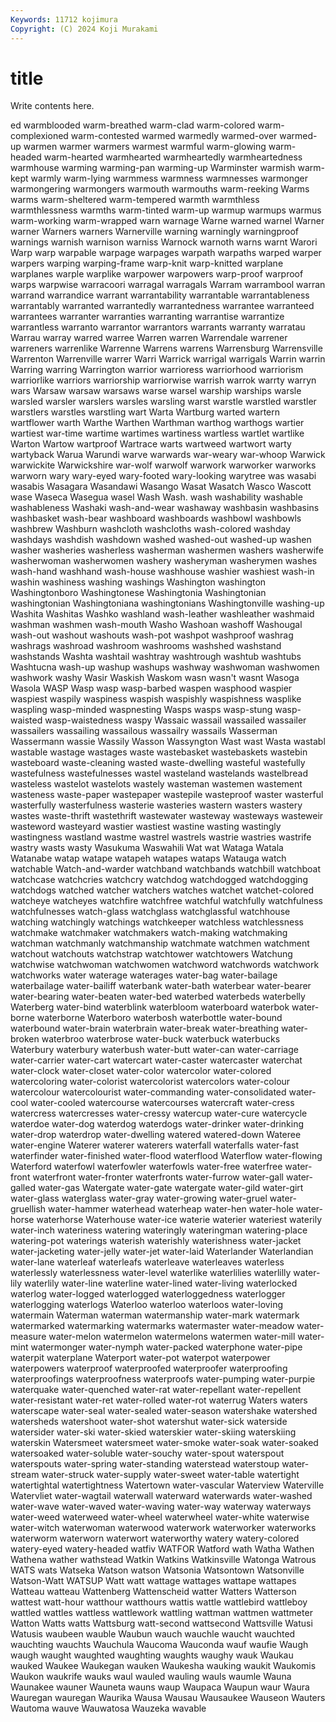 ```yaml
---
Keywords: 11712 kojimura
Copyright: (C) 2024 Koji Murakami
---
```


# title

Write contents here.



ed warmblooded warm-breathed warm-clad warm-colored warm-complexioned
warm-contested warmed warmedly warmed-over warmed-up warmen warmer warmers warmest warmful
warm-glowing warm-headed warm-hearted warmhearted warmheartedly warmheartedness warmhouse warming warming-pan warming-up
Warminster warmish warm-kept warmly warm-lying warmmess warmness warmnesses warmonger warmongering
warmongers warmouth warmouths warm-reeking Warms warms warm-sheltered warm-tempered warmth warmthless
warmthlessness warmths warm-tinted warm-up warmup warmups warmus warm-working warm-wrapped warn
warnage Warne warned warnel Warner warner Warners warners Warnerville warning
warningly warningproof warnings warnish warnison warniss Warnock warnoth warns warnt
Warori Warp warp warpable warpage warpages warpath warpaths warped warper
warpers warping warping-frame warp-knit warp-knitted warplane warplanes warple warplike warpower
warpowers warp-proof warproof warps warpwise warracoori warragal warragals Warram warrambool
warran warrand warrandice warrant warrantability warrantable warrantableness warrantably warranted warrantedly
warrantedness warrantee warranteed warrantees warranter warranties warranting warrantise warrantize warrantless
warranto warrantor warrantors warrants warranty warratau Warrau warray warred warree
Warren warren Warrendale warrener warreners warrenlike Warrenne Warrens warrens Warrensburg
Warrensville Warrenton Warrenville warrer Warri Warrick warrigal warrigals Warrin warrin
Warring warring Warrington warrior warrioress warriorhood warriorism warriorlike warriors warriorship
warriorwise warrish warrok warrty warryn wars Warsaw warsaw warsaws warse
warsel warship warships warsle warsled warsler warslers warsles warsling warst
warstle warstled warstler warstlers warstles warstling wart Warta Wartburg warted
wartern wartflower warth Warthe Warthen Warthman warthog warthogs wartier wartiest
war-time wartime wartimes wartiness wartless wartlet wartlike Warton Wartow wartproof
Wartrace warts wartweed wartwort warty wartyback Warua Warundi warve warwards
war-weary war-whoop Warwick warwickite Warwickshire war-wolf warwolf warwork warworker warworks
warworn wary wary-eyed wary-footed wary-looking warytree was wasabi wasabis Wasagara
Wasandawi Wasango Wasat Wasatch Wasco Wascott wase Waseca Wasegua wasel
Wash Wash. wash washability washable washableness Washaki wash-and-wear washaway washbasin
washbasins washbasket wash-bear washboard washboards washbowl washbowls washbrew Washburn washcloth
washcloths wash-colored washday washdays washdish washdown washed washed-out washed-up washen
washer washeries washerless washerman washermen washers washerwife washerwoman washerwomen washery
washeryman washerymen washes wash-hand washhand wash-house washhouse washier washiest wash-in
washin washiness washing washings Washington washington Washingtonboro Washingtonese Washingtonia Washingtonian
washingtonian Washingtoniana washingtonians Washingtonville washing-up Washita Washitas Washko washland wash-leather
washleather washmaid washman washmen wash-mouth Washo Washoan washoff Washougal wash-out
washout washouts wash-pot washpot washproof washrag washrags washroad washroom washrooms
washshed washstand washstands Washta washtail washtray washtrough washtub washtubs Washtucna
wash-up washup washups washway washwoman washwomen washwork washy Wasir Waskish
Waskom wasn wasn't wasnt Wasoga Wasola WASP Wasp wasp wasp-barbed
waspen wasphood waspier waspiest waspily waspiness waspish waspishly waspishness wasplike
waspling wasp-minded waspnesting Wasps wasps wasp-stung wasp-waisted wasp-waistedness waspy Wassaic
wassail wassailed wassailer wassailers wassailing wassailous wassailry wassails Wasserman Wassermann
wassie Wassily Wasson Wassyngton Wast wast Wasta wastabl wastable wastage
wastages waste wastebasket wastebaskets wastebin wasteboard waste-cleaning wasted waste-dwelling wasteful
wastefully wastefulness wastefulnesses wastel wasteland wastelands wastelbread wasteless wastelot wastelots
wastely wasteman wastemen wastement wasteness waste-paper wastepaper wastepile wasteproof waster
wasterful wasterfully wasterfulness wasterie wasteries wastern wasters wastery wastes waste-thrift
wastethrift wastewater wasteway wasteways wasteweir wasteword wasteyard wastier wastiest wastine
wasting wastingly wastingness wastland wastme wastrel wastrels wastrie wastries wastrife
wastry wasts wasty Wasukuma Waswahili Wat wat Wataga Watala Watanabe
watap watape watapeh watapes wataps Watauga watch watchable Watch-and-warder watchband
watchbands watchbill watchboat watchcase watchcries watchcry watchdog watchdogged watchdogging watchdogs
watched watcher watchers watches watchet watchet-colored watcheye watcheyes watchfire watchfree
watchful watchfully watchfulness watchfulnesses watch-glass watchglass watchglassful watchhouse watching watchingly
watchings watchkeeper watchless watchlessness watchmake watchmaker watchmakers watch-making watchmaking watchman
watchmanly watchmanship watchmate watchmen watchment watchout watchouts watchstrap watchtower watchtowers
Watchung watchwise watchwoman watchwomen watchword watchwords watchwork watchworks water waterage
waterages water-bag water-bailage waterbailage water-bailiff waterbank water-bath waterbear water-bearer water-bearing
water-beaten water-bed waterbed waterbeds waterbelly Waterberg water-bind waterblink waterbloom waterboard
waterbok water-borne waterborne Waterboro waterbosh waterbottle water-bound waterbound water-brain waterbrain
water-break water-breathing water-broken waterbroo waterbrose water-buck waterbuck waterbucks Waterbury waterbury
waterbush water-butt water-can water-carriage water-carrier water-cart watercart water-caster watercaster waterchat
water-clock water-closet water-color watercolor water-colored watercoloring water-colorist watercolorist watercolors water-colour
watercolour watercolourist water-commanding water-consolidated water-cool water-cooled watercourse watercourses watercraft water-cress
watercress watercresses water-cressy watercup water-cure watercycle waterdoe water-dog waterdog waterdogs
water-drinker water-drinking water-drop waterdrop water-dwelling watered watered-down Wateree water-engine Waterer
waterer waterers waterfall waterfalls water-fast waterfinder water-finished water-flood waterflood Waterflow
water-flowing Waterford waterfowl waterfowler waterfowls water-free waterfree water-front waterfront water-fronter
waterfronts water-furrow water-gall water-galled water-gas Watergate water-gate watergate water-gild water-girt
water-glass waterglass water-gray water-growing water-gruel water-gruellish water-hammer waterhead waterheap water-hen
water-hole water-horse waterhorse Waterhouse water-ice waterie waterier wateriest waterily water-inch
wateriness watering wateringly wateringman watering-place watering-pot waterings waterish waterishly waterishness
water-jacket water-jacketing water-jelly water-jet water-laid Waterlander Waterlandian water-lane waterleaf waterleafs
waterleave waterleaves waterless waterlessly waterlessness water-level waterlike waterlilies waterlilly water-lily
waterlily water-line waterline water-lined water-living waterlocked waterlog water-logged waterlogged waterloggedness
waterlogger waterlogging waterlogs Waterloo waterloo waterloos water-loving watermain Waterman waterman
watermanship water-mark watermark watermarked watermarking watermarks watermaster water-meadow water-measure water-melon
watermelon watermelons watermen water-mill water-mint watermonger water-nymph water-packed waterphone water-pipe
waterpit waterplane Waterport water-pot waterpot waterpower waterpowers waterproof waterproofed waterproofer
waterproofing waterproofings waterproofness waterproofs water-pumping water-purpie waterquake water-quenched water-rat water-repellant
water-repellent water-resistant water-ret water-rolled water-rot waterrug Waters waters waterscape water-seal
water-sealed water-season watershake watershed watersheds watershoot water-shot watershut water-sick waterside
watersider water-ski water-skied waterskier water-skiing waterskiing waterskin Watersmeet watersmeet water-smoke
water-soak water-soaked watersoaked water-soluble water-souchy water-spout waterspout waterspouts water-spring water-standing
waterstead waterstoup water-stream water-struck water-supply water-sweet water-table watertight watertightal watertightness
Watertown water-vascular Waterview Waterville Watervliet water-wagtail waterwall waterward waterwards water-washed
water-wave water-waved water-waving water-way waterway waterways water-weed waterweed water-wheel waterwheel
water-white waterwise water-witch waterwoman waterwood waterwork waterworker waterworks waterworm waterworn
waterwort waterworthy watery watery-colored watery-eyed watery-headed watfiv WATFOR Watford wath
Watha Wathen Wathena wather wathstead Watkin Watkins Watkinsville Watonga Watrous
WATS wats Watseka Watson watson Watsonia Watsontown Watsonville Watson-Watt WATSUP
Watt watt wattage wattages wattape wattapes Watteau watteau Wattenberg Wattenscheid
watter Watters Watterson wattest watt-hour watthour watthours wattis wattle wattlebird
wattleboy wattled wattles wattless wattlework wattling wattman wattmen wattmeter Watton
Watts watts Wattsburg watt-second wattsecond Wattsville Watusi Watusis waubeen wauble
Waubun wauch wauchle waucht wauchted wauchting wauchts Wauchula Waucoma Wauconda
wauf waufie Waugh waugh waught waughted waughting waughts waughy wauk
Waukau wauked Waukee Waukegan wauken Waukesha wauking waukit Waukomis Waukon
waukrife wauks waul wauled wauling wauls waumle Wauna Waunakee wauner
Wauneta wauns waup Waupaca Waupun waur Waura Wauregan wauregan Waurika
Wausa Wausau Wausaukee Wauseon Wauters Wautoma wauve Wauwatosa Wauzeka wavable
